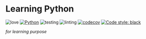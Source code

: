 # Learning Python

![love](https://img.shields.io/badge/Made%20with-🖤-white)
[![Python](https://img.shields.io/badge/Python-≥3.8-green?logo=python)](https://www.python.org/)
![testing](https://github.com/Hyuto/learning-python/actions/workflows/testing.yaml/badge.svg)
![linting](https://github.com/Hyuto/learning-python/actions/workflows/linting.yaml/badge.svg)
[![codecov](https://codecov.io/gh/Hyuto/learning-python/branch/master/graph/badge.svg?token=E6P0J9FL1Q)](https://codecov.io/gh/Hyuto/learning-python)
[![Code style: black](https://img.shields.io/badge/code%20style-black-000000.svg)](https://github.com/psf/black)

_for learning purpose_
